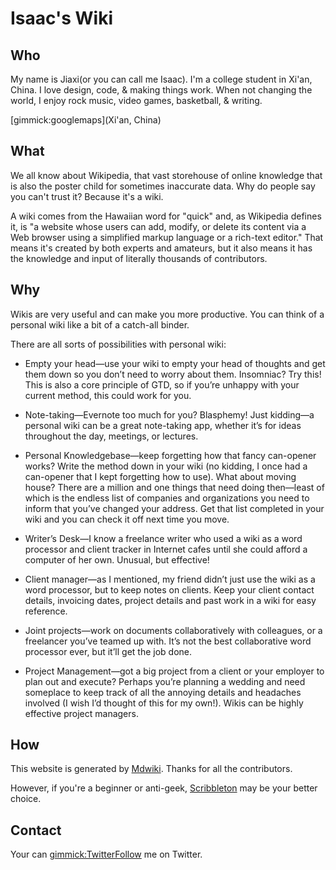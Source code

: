 # Isaac's Wiki

## Who
My name is Jiaxi(or you can call me Isaac). I'm a college student in Xi'an, China. I love design, code, & making things work. When not changing the world, I enjoy rock music, video games, basketball, & writing.

[gimmick:googlemaps](Xi'an, China)

## What

We all know about Wikipedia, that vast storehouse of online knowledge that is also the poster child for sometimes inaccurate data. Why do people say you can't trust it? Because it's a wiki.

A wiki comes from the Hawaiian word for "quick" and, as Wikipedia defines it, is "a website whose users can add, modify, or delete its content via a Web browser using a simplified markup language or a rich-text editor." That means it's created by both experts and amateurs, but it also means it has the knowledge and input of literally thousands of contributors.

## Why

Wikis are very useful and can make you more productive. You can think of a personal wiki like a bit of a catch-all binder.

There are all sorts of possibilities with personal wiki:

* Empty your head—use your wiki to empty your head of thoughts and get them down so you don’t need to worry about them. Insomniac? Try this! This is also a core principle of GTD, so if you’re unhappy with your current method, this could work for you.

* Note-taking—Evernote too much for you? Blasphemy! Just kidding—a personal wiki can be a great note-taking app, whether it’s for ideas throughout the day, meetings, or lectures.

* Personal Knowledgebase—keep forgetting how that fancy can-opener works? Write the method down in your wiki (no kidding, I once had a can-opener that I kept forgetting how to use). What about moving house? There are a million and one things that need doing then—least of which is the endless list of companies and organizations you need to inform that you’ve changed your address. Get that list completed in your wiki and you can check it off next time you move.

* Writer’s Desk—I know a freelance writer who used a wiki as a word processor and client tracker in Internet cafes until she could afford a computer of her own. Unusual, but effective!

* Client manager—as I mentioned, my friend didn’t just use the wiki as a word processor, but to keep notes on clients. Keep your client contact details, invoicing dates, project details and past work in a wiki for easy reference.

* Joint projects—work on documents collaboratively with colleagues, or a freelancer you’ve teamed up with. It’s not the best collaborative word processor ever, but it’ll get the job done.

* Project Management—got a big project from a client or your employer to plan out and execute? Perhaps you’re planning a wedding and need someplace to keep track of all the annoying details and headaches involved (I wish I’d thought of this for my own!). Wikis can be highly effective project managers.

## How

This website is generated by [Mdwiki](http://mdwiki.info). Thanks for all the contributors.

However, if you're a beginner or anti-geek, [Scribbleton](http://scribbleton.com) may be your better choice.

## Contact

Your can  [gimmick:TwitterFollow](@isaac_koo)  me on Twitter.
